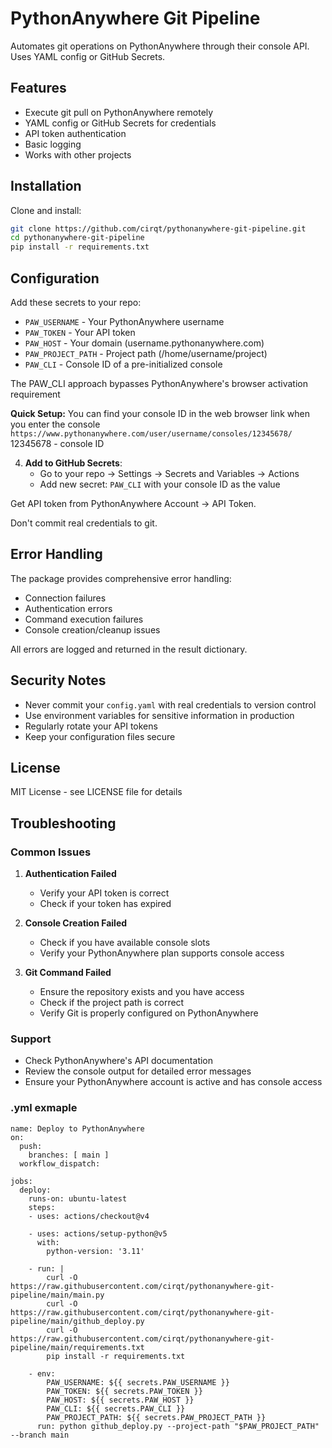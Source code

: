 # PythonAnywhere Git Pipeline

Automates git operations on PythonAnywhere through their console API. Uses YAML config or GitHub Secrets.

## Features

- Execute git pull on PythonAnywhere remotely
- YAML config or GitHub Secrets for credentials  
- API token authentication
- Basic logging
- Works with other projects

## Installation

Clone and install:
```bash
git clone https://github.com/cirqt/pythonanywhere-git-pipeline.git
cd pythonanywhere-git-pipeline
pip install -r requirements.txt
```
## Configuration

Add these secrets to your repo:
- `PAW_USERNAME` - Your PythonAnywhere username
- `PAW_TOKEN` - Your API token  
- `PAW_HOST` - Your domain (username.pythonanywhere.com)
- `PAW_PROJECT_PATH` - Project path (/home/username/project)
- `PAW_CLI` - Console ID of a pre-initialized console

The PAW_CLI approach bypasses PythonAnywhere's browser activation requirement

**Quick Setup:**
You can find your console ID in the web browser link when you enter the console
```https://www.pythonanywhere.com/user/username/consoles/12345678/```
12345678 - console ID
   
4. **Add to GitHub Secrets**:
   - Go to your repo → Settings → Secrets and Variables → Actions
   - Add new secret: `PAW_CLI` with your console ID as the value

Get API token from PythonAnywhere Account → API Token.

Don't commit real credentials to git.

## Error Handling

The package provides comprehensive error handling:

- Connection failures
- Authentication errors
- Command execution failures
- Console creation/cleanup issues

All errors are logged and returned in the result dictionary.

## Security Notes

- Never commit your `config.yaml` with real credentials to version control
- Use environment variables for sensitive information in production
- Regularly rotate your API tokens
- Keep your configuration files secure

## License

MIT License - see LICENSE file for details

## Troubleshooting

### Common Issues

1. **Authentication Failed**
   - Verify your API token is correct
   - Check if your token has expired

2. **Console Creation Failed**
   - Check if you have available console slots
   - Verify your PythonAnywhere plan supports console access

3. **Git Command Failed**
   - Ensure the repository exists and you have access
   - Check if the project path is correct
   - Verify Git is properly configured on PythonAnywhere


### Support

- Check PythonAnywhere's API documentation
- Review the console output for detailed error messages
- Ensure your PythonAnywhere account is active and has console access

### .yml exmaple
```
name: Deploy to PythonAnywhere
on:
  push:
    branches: [ main ]
  workflow_dispatch:

jobs:
  deploy:
    runs-on: ubuntu-latest
    steps:
    - uses: actions/checkout@v4
    
    - uses: actions/setup-python@v5
      with:
        python-version: '3.11'
    
    - run: |
        curl -O https://raw.githubusercontent.com/cirqt/pythonanywhere-git-pipeline/main/main.py
        curl -O https://raw.githubusercontent.com/cirqt/pythonanywhere-git-pipeline/main/github_deploy.py
        curl -O https://raw.githubusercontent.com/cirqt/pythonanywhere-git-pipeline/main/requirements.txt
        pip install -r requirements.txt
    
    - env:
        PAW_USERNAME: ${{ secrets.PAW_USERNAME }}
        PAW_TOKEN: ${{ secrets.PAW_TOKEN }}
        PAW_HOST: ${{ secrets.PAW_HOST }}
        PAW_CLI: ${{ secrets.PAW_CLI }}
        PAW_PROJECT_PATH: ${{ secrets.PAW_PROJECT_PATH }}
      run: python github_deploy.py --project-path "$PAW_PROJECT_PATH" --branch main

```
